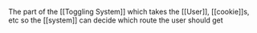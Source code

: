 The part of the [[Toggling System]] which takes the [[User]], [[cookie]]s, etc so the [[system]] can decide which route the user should get